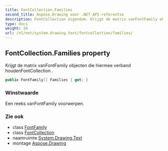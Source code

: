 ```yaml
---
title: FontCollection.Families
second_title: Aspose.Drawing voor .NET API-referentie
description: FontCollection eigendom. Krijgt de matrix vanFontFamily objecten die hiermee verband houdenFontCollection .
type: docs
weight: 10
url: /nl/net/system.drawing.text/fontcollection/families/
---
```

## FontCollection.Families property

Krijgt de matrix vanFontFamily objecten die hiermee verband houdenFontCollection .

```csharp
public FontFamily[] Families { get; }
```

### Winstwaarde

Een reeks vanFontFamily voorwerpen.

### Zie ook

* class [FontFamily](../../../system.drawing/fontfamily/)
* class [FontCollection](../)
* naamruimte [System.Drawing.Text](../../fontcollection/)
* montage [Aspose.Drawing](../../../)



